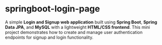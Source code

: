 # springboot-login-page
A simple **Login and Signup web application** built using **Spring Boot**, **Spring Data JPA**, and **MySQL** with a lightweight **HTML/CSS frontend**.   This mini project demonstrates how to create and manage user authentication endpoints for signup and login functionality.
